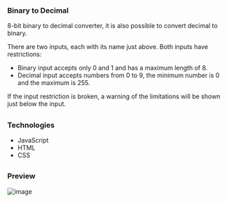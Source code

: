 ### Binary to Decimal

8-bit binary to decimal converter, it is also possible to convert decimal to binary.

There are two inputs, each with its name just above. Both inputs have restrictions:
- Binary input accepts only 0 and 1 and has a maximum length of 8.
- Decimal input accepts numbers from 0 to 9, the minimum number is 0 and the maximum is 255.

If the input restriction is broken, a warning of the limitations will be shown just below the input.

##

### Technologies

- JavaScript
- HTML
- CSS

##

### Preview

![image](https://github.com/user-attachments/assets/b040dfc5-34e3-4207-8467-3e665fb1ef88)
